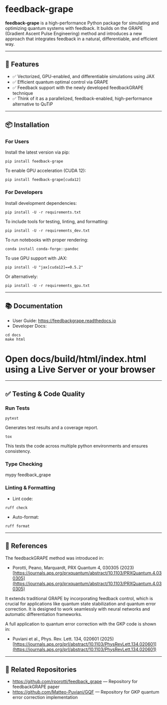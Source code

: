 # feedback-grape

**feedback-grape** is a high-performance Python package for simulating and optimizing quantum systems with feedback. It builds on the GRAPE (Gradient Ascent Pulse Engineering) method and introduces a new approach that integrates feedback in a natural, differentiable, and efficient way.

---

## 🚀 Features

- ✅ Vectorized, GPU-enabled, and differentiable simulations using JAX  
- ✅ Efficient quantum optimal control via GRAPE  
- ✅ Feedback support with the newly developed feedbackGRAPE technique  
- ✅ Think of it as a parallelized, feedback-enabled, high-performance alternative to QuTiP

---

## 📦 Installation

### For Users

Install the latest version via pip:
```
pip install feedback-grape
```
To enable GPU acceleration (CUDA 12):
```
pip install feedback-grape[cuda12]
```
### For Developers

Install development dependencies:
```
pip install -U -r requirements.txt
```
To include tools for testing, linting, and formatting:
```
pip install -U -r requirements_dev.txt
```
To run notebooks with proper rendering:
```
conda install conda-forge::pandoc
```
To use GPU support with JAX:
```
pip install -U "jax[cuda12]==0.5.2"
```
Or alternatively:
```
pip install -U -r requirements_gpu.txt
```
---

## 📚 Documentation

- User Guide: https://feedbackgrape.readthedocs.io
- Developer Docs:
```
cd docs  
make html
``` 
# Open docs/build/html/index.html using a Live Server or your browser

---

## ✅ Testing & Code Quality

### Run Tests

```pytest```

Generates test results and a coverage report.

```tox```

This tests the code across multiple python environments and ensures consistency.

### Type Checking

mypy feedback_grape

### Linting & Formatting

- Lint code:
```
ruff check
```
- Auto-format:
```
ruff format
```
---

## 📖 References

The feedbackGRAPE method was introduced in:

- Porotti, Peano, Marquardt, PRX Quantum 4, 030305 (2023)  
  [https://journals.aps.org/prxquantum/abstract/10.1103/PRXQuantum.4.030305](https://journals.aps.org/prxquantum/abstract/10.1103/PRXQuantum.4.030305)

It extends traditional GRAPE by incorporating feedback control, which is crucial for applications like quantum state stabilization and quantum error correction. It is designed to work seamlessly with neural networks and automatic differentiation frameworks.

A full application to quantum error correction with the GKP code is shown in:

- Puviani et al., Phys. Rev. Lett. 134, 020601 (2025)  
  [https://journals.aps.org/prl/abstract/10.1103/PhysRevLett.134.020601](https://journals.aps.org/prl/abstract/10.1103/PhysRevLett.134.020601)

---

## 🧠 Related Repositories

- https://github.com/rporotti/feedback_grape — Repository for feedbackGRAPE paper  
- https://github.com/Matteo-Puviani/GQF — Repository for GKP quantum error correction implementation